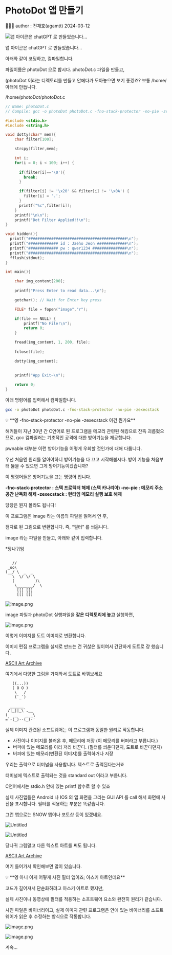 # PhotoDot 앱 만들기

<aside>
🧑🏻‍💻 author : 전재호(agamtt) 2024-03-12

</aside>

![앱 아이콘은 chatGPT 로 만들었습니다…](Untitled%201.png)

앱 아이콘은 chatGPT 로 만들었습니다…

아래와 같이 코딩하고, 컴파일합니다.

파일이름은 photoDot 으로 합시다. photoDot.c 파일을 만들고,

(photoDot 이라는 디렉토리를 만들고 안에다가 모아놓으면 보기 좋겠죠? 보통 /home/ 아래에 만듭니다.

/home/photoDot/photoDot.c

```c
// Name: photoDot.c
// Compile: gcc -o photoDot photoDot.c -fno-stack-protector -no-pie -zexecstack

#include <stdio.h>
#include <string.h>

void dotty(char* mem){
    char filter[100];

    strcpy(filter,mem);

    int i;
    for(i = 0; i < 100; i++) {
      
      if(filter[i]=='\0'){
        break;
      }

      if(filter[i] != '\x20' && filter[i] != '\x0A') {
        filter[i] = '.';
      }
      printf("%c",filter[i]);
    }
    printf("\n\n");
    printf("Dot Filter Applied!!\n");
}

void hidden(){
  printf("###########################################\n");
  printf("############# id : Jaeho Jeon #############\n");
  printf("############# pw : qwer1234 ###############\n");
  printf("###########################################\n");
  fflush(stdout);
}

int main(){

    char img_content[200];
      
    printf("Press Enter to read data...\n");

    getchar(); // Wait for Enter key press

    FILE* file = fopen("image","r");

    if(file == NULL) {
        printf("No File!\n");
        return 0;
    }

    fread(img_content, 1, 200, file);
    
    fclose(file);

    dotty(img_content);
    

    printf("App Exit~\n");
      
    return 0;
}
```

 

아래 명령어를 입력해서 컴파일합니다.

```bash
gcc -o photoDot photoDot.c -fno-stack-protector -no-pie -zexecstack
```

<aside>
💡 **엥 -fno-stack-protector -no-pie -zexecstack 이건 뭔가요**

해커들이 지난 30년 간 C언어로 된 프로그램을 메모리 관련된 해킹으로 잔뜩 괴롭혔으므로, gcc 컴파일러는 기초적인 공격에 대한 방어기능을 제공합니다.

pwnable 대부분 이런 방어기능을 어떻게 우회할 것인가에 대해 다룹니다.

우선 처음엔 원리를 알아야하니 방어기능을 다 끄고 시작해봅시다.
방어 기능을 처음부터 뚫을 수 있으면 그게 방어기능이겠습니까?

이 명령어들은 방어기능을 끄는 명령어 입니다.

**-fno-stack-protector : 스택 프로텍터 해제 (스택 카나리아)
-no-pie : 메모리 주소공간 난독화 해제
-zexecstack : 런타임 메모리 실행 보호 해제**

당장은 뭔지 몰라도 됩니다!

</aside>

이 프로그램은 image 라는 이름의 파일을 읽어서 연 후,

점자로 된 그림으로 변환합니다. 즉,  “필터” 를 씌웁니다.

image  라는 파일을 만들고, 아래와 같이 입력합니다. 

*당나귀임

```

   //
 _oo\
(__/ \  _  _
   \  \/ \/ \
   (         )\
    \_______/  \
     [[] [[]
     [[] [[]    

```

![image.png](image%20101.png)

image 파일과 photoDot 실행파일을 **같은 디렉토리에 놓고** 실행하면,

![image.png](image%20102.png)

이렇게 이미지를 도트 이미지로 변환합니다.

이미지 편집 프로그램을 실제로 만드는 건 귀찮은 일이여서 간단하게 도트로 걍 했습니다.

[ASCII Art Archive](https://www.asciiart.eu/)

여기에서 다양한 그림을 가져와서 도트로 바꿔보세요

```
   ((...)) 
   ( O O ) 
    \   /  
    (`_`)   
```

```
  ______
 /|_||_\`.__
(   _    _ _\
=`-(_)--(_)-' 
```

실제 이미지 관련된 소프트웨어는 이 프로그램과 동일한 원리로 작동합니다.

- 사진이나 이미지를 불러온 후, 메모리에 저장 (이 메모리를 버퍼라고 부릅니다.)
- 버퍼에 있는 메모리를 이리 저리 바꾼다. (필터를 씌운다던지, 도트로 바꾼다던지)
- 버퍼에 있는 메모리(변환된 이미지)를 출력하거나 저장

우리는 출력으로 터미널을 사용합니다. 텍스트로 출력된다는거죠

터미널에 텍스트로 출력되는 것을 standard out 이라고 부릅니다.

C언어에서는 stdio.h 안에 있는 printf 함수로 할 수 있죠

실제 사진앱들은 Android 나 IOS 의 앱 화면을 그리는 GUI API 를 call 해서 화면에 사진을 표시합니다. 필터를 적용하는 부분은 똑같습니다.

그런 앱으로는 SNOW 앱이나 포토샵 등이 있겠네요.

![Untitled](Untitled%20377.png)

![Untitled](Untitled%20378.png)

당나귀 그림말고 다른 텍스트 아트를 써도 됩니다.

[ASCII Art Archive](https://www.asciiart.eu/)

여기 들어가서 확인해보면 많이 있습니다.

<aside>
💡 **엥 아니 이게 어떻게 사진 필터 앱이죠; 아스키 아트인데요**

코드가 길어져서 단순화하려고 아스키 아트로 했지만,

실제 사진이나 동영상에 필터를 적용하는 소프트웨어 요소와 완전히 원리가 같습니다.

사진 파일은 바이너리이고, 실제 이미지 관련 프로그램은 안에 있는 바이너리를 소프트웨어가 읽은 후 수정하는 방식으로 작동합니다.

</aside>

![image.png](image%20103.png)

![image.png](image%20104.png)

계속…